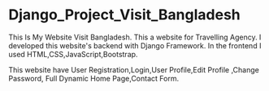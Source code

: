 # Django_Project_Visit_Bangladesh
This Is My Website Visit Bangladesh. This a website for Travelling Agency. I developed this website's backend with Django Framework.
In the frontend I used HTML,CSS,JavaScript,Bootstrap.

This website have User Registration,Login,User Profile,Edit Profile ,Change Password, Full Dynamic Home Page,Contact Form.
